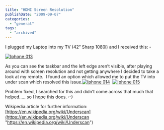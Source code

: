 ```yaml
---
title: "HDMI Screen Resolution"
publishDate: "2009-09-07"
categories: 
  - "general"
tags:
  - "archived"
---
```


I plugged my Laptop into my TV (42” Sharp 1080i) and I received this: -

[![Iphone 013](https://ramberlinggeek.co.uk/wp-content/uploads/2009/09/iphone013_thumb.jpg "Iphone 013")](https://ramberlinggeek.co.uk/wp-content/uploads/2009/09/iphone013.jpg)

As you can see the taskbar and the left edge aren’t visible, after playing around with screen resolution and not getting anywhere I decided to take a look at my remote.  I found an option which allowed me to put the TV into under scan which resolved this issue.[![Iphone 014](https://ramberlinggeek.co.uk/wp-content/uploads/2009/09/iphone014_thumb.jpg "Iphone 014")](https://ramberlinggeek.co.uk/wp-content/uploads/2009/09/iphone014.jpg)  [![Iphone 015](https://ramberlinggeek.co.uk/wp-content/uploads/2009/09/iphone015_thumb.jpg "Iphone 015")](https://ramberlinggeek.co.uk/wp-content/uploads/2009/09/iphone015.jpg)

Problem fixed, I searched for this and didn’t come across that much that helped….. so I hope this does. :-)

Wikipedia article for further information: [https://en.wikipedia.org/wiki/Underscan](https://en.wikipedia.org/wiki/Underscan "https://en.wikipedia.org/wiki/Underscan")
